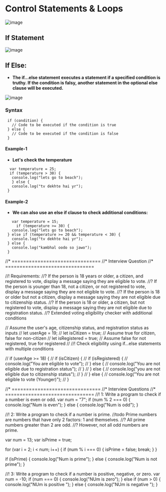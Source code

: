# Control Statements & Loops
![image](https://github.com/user-attachments/assets/c4c04ee3-6e4c-43db-a955-8b79d4b9da04)
## If Statement

![image](https://github.com/user-attachments/assets/784e195f-2e85-434e-8654-9f1ee9af043a)


## If Else:
- **The if...else statement executes a statement if a specified condition is truthy. If the condition is falsy, another statement in the optional else clause will be executed.**

![image](https://github.com/user-attachments/assets/b591dab4-c6cc-449d-afb5-6309bab76d06)
### Syntax
```
 if (condition) {
   // Code to be executed if the condition is true
 } else {
   // Code to be executed if the condition is false
 }
```
#### Example-1
- **Let's check the temperature**
```
  var temperature = 25;
  if (temperature > 30) {
   console.log("lets go to beach");
   } else {
   console.log("tv dekhte hai yr");
 }
```
#### Example-2
- **We can also use an else if clause to check additional conditions:**
```
   var temperature = 15;
     if (temperature >= 30) {
   console.log("lets go to beach");
 } else if (temperature >= 20 && temperature < 30) {
   console.log("tv dekhte hai yr");
 } else {
   console.log("kambhal oodo so jawo");
 }
```
//* ===============================
//* Interview Question
//* ===============================

//! Requirements:
//? If the person is 18 years or older, a citizen, and registered to vote, display a message saying they are eligible to vote.
//? If the person is younger than 18, not a citizen, or not registered to vote, display a message saying they are not eligible to vote.
//? If the person is 18 or older but not a citizen, display a message saying they are not eligible due to citizenship status.
//? If the person is 18 or older, a citizen, but not registered to vote, display a message saying they are not eligible due to registration status.
//? Extended voting eligibility checker with additional conditions

// Assume the user's age, citizenship status, and registration status as inputs
// let userAge = 19;
// let isCitizen = true; // Assume true for citizen, false for non-citizen
// let isRegistered = true; // Assume false for not registered, true for registered
// //! Check eligibility using if...else statements with multiple conditions

// if (userAge >= 18) {
//   if (isCitizen) {
//     if (isRegistered) {
//       console.log("You are eligible to vote");
//     } else {
//       console.log("You are not eligible due to registration status");
//     }
//   } else {
//     console.log("you are not eligible due to citizenship status");
//   }
// } else {
//   console.log("You are not eligible to vote (Younger)");
// }

//* ===============================
//* Interview Questions
//* ===============================
//! 1: Write a program to check if a number is even or odd.
var num = "7";
if (num % 2 === 0) {
  console.log("Num is even");
} else {
  console.log("Num is odd");
}

//! 2: Write a program to check if a number is prime.
//todo Prime numbers are numbers that have only 2 factors: 1 and themselves.
//? All prime numbers greater than 2 are odd.
//? However, not all odd numbers are prime.

var num = 13;
var isPrime = true;

for (var i = 2; i < num; i++) {
  if (num % i === 0) {
    isPrime = false;
    break;
  }
}

if (isPrime) {
  console.log("Num is prime");
} else {
  console.log("Num is not prime");
}

//! 3: Write a program to check if a number is positive, negative, or zero.
var num = -10;
if (num === 0) {
  console.log("NUm is zero");
} else if (num > 0) {
  console.log("NUm is positive ");
} else {
  console.log("NUm is negative ");
}
